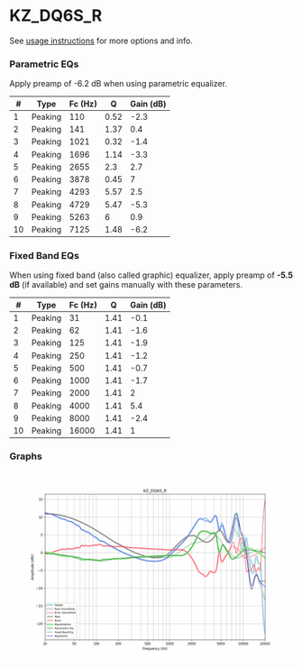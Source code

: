 # KZ_DQ6S_R
See [usage instructions](https://github.com/jaakkopasanen/AutoEq#usage) for more options and info.

### Parametric EQs
Apply preamp of -6.2 dB when using parametric equalizer.

|   # | Type    |   Fc (Hz) |    Q |   Gain (dB) |
|-----|---------|-----------|------|-------------|
|   1 | Peaking |       110 | 0.52 |        -2.3 |
|   2 | Peaking |       141 | 1.37 |         0.4 |
|   3 | Peaking |      1021 | 0.32 |        -1.4 |
|   4 | Peaking |      1696 | 1.14 |        -3.3 |
|   5 | Peaking |      2655 | 2.3  |         2.7 |
|   6 | Peaking |      3878 | 0.45 |         7   |
|   7 | Peaking |      4293 | 5.57 |         2.5 |
|   8 | Peaking |      4729 | 5.47 |        -5.3 |
|   9 | Peaking |      5263 | 6    |         0.9 |
|  10 | Peaking |      7125 | 1.48 |        -6.2 |

### Fixed Band EQs
When using fixed band (also called graphic) equalizer, apply preamp of **-5.5 dB** (if available) and set gains manually with these parameters.

|   # | Type    |   Fc (Hz) |    Q |   Gain (dB) |
|-----|---------|-----------|------|-------------|
|   1 | Peaking |        31 | 1.41 |        -0.1 |
|   2 | Peaking |        62 | 1.41 |        -1.6 |
|   3 | Peaking |       125 | 1.41 |        -1.9 |
|   4 | Peaking |       250 | 1.41 |        -1.2 |
|   5 | Peaking |       500 | 1.41 |        -0.7 |
|   6 | Peaking |      1000 | 1.41 |        -1.7 |
|   7 | Peaking |      2000 | 1.41 |         2   |
|   8 | Peaking |      4000 | 1.41 |         5.4 |
|   9 | Peaking |      8000 | 1.41 |        -2.4 |
|  10 | Peaking |     16000 | 1.41 |         1   |

### Graphs
![](./KZ_DQ6S_R.png)
